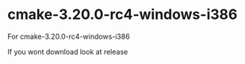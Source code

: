 # cmake-3.20.0-rc4-windows-i386

For cmake-3.20.0-rc4-windows-i386

If you wont download look at release

